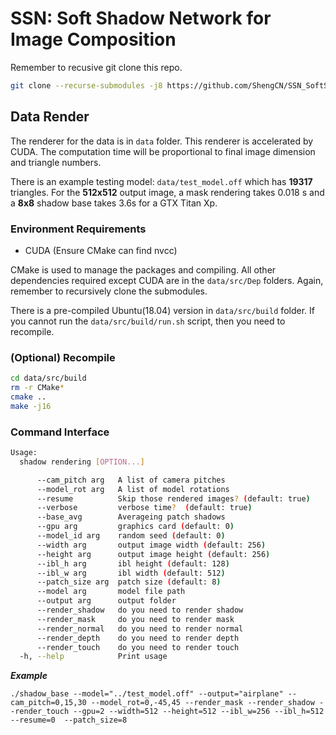# SSN: Soft Shadow Network for Image Composition
Remember to recusive git clone this repo. 
```Bash
git clone --recurse-submodules -j8 https://github.com/ShengCN/SSN_SoftShadowNet.git
```

## Data Render
The renderer for the data is in `data` folder. This renderer is accelerated by CUDA. The computation time will be proportional to final image dimension and triangle numbers. 

There is an example testing model: `data/test_model.off` which has **19317** triangles. For the **512x512** output image, a mask rendering takes 0.018 s and a **8x8** shadow base takes 3.6s for a GTX Titan Xp. 

### Environment Requirements
* CUDA (Ensure CMake can find nvcc)

CMake is used to manage the packages and compiling. All other dependencies required except CUDA are in the `data/src/Dep` folders. Again, remember to recursively clone the submodules. 

There is a pre-compiled Ubuntu(18.04) version in `data/src/build` folder. If you cannot run the `data/src/build/run.sh` script, then you need to recompile. 

### (Optional) Recompile 
```Bash
cd data/src/build
rm -r CMake*
cmake ..
make -j16
```

### Command Interface
```Bash
Usage:
  shadow rendering [OPTION...]

      --cam_pitch arg   A list of camera pitches
      --model_rot arg   A list of model rotations
      --resume          Skip those rendered images? (default: true)
      --verbose         verbose time?  (default: true)
      --base_avg        Averageing patch shadows 
      --gpu arg         graphics card (default: 0)
      --model_id arg    random seed (default: 0)
      --width arg       output image width (default: 256)
      --height arg      output image height (default: 256)
      --ibl_h arg       ibl height (default: 128)
      --ibl_w arg       ibl width (default: 512)
      --patch_size arg  patch size (default: 8)
      --model arg       model file path
      --output arg      output folder
      --render_shadow   do you need to render shadow
      --render_mask     do you need to render mask
      --render_normal   do you need to render normal
      --render_depth    do you need to render depth
      --render_touch    do you need to render touch
  -h, --help            Print usage
```
***Example***
```
./shadow_base --model="../test_model.off" --output="airplane" --cam_pitch=0,15,30 --model_rot=0,-45,45 --render_mask --render_shadow --render_touch --gpu=2 --width=512 --height=512 --ibl_w=256 --ibl_h=512 --resume=0  --patch_size=8
```


